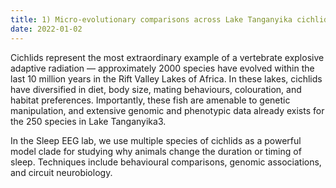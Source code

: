 ```yaml
---
title: 1) Micro-evolutionary comparisons across Lake Tanganyika cichlid fishes
date: 2022-01-02
---
```

Cichlids represent the most extraordinary example of a vertebrate explosive adaptive radiation — approximately 2000 species have evolved within the last 10 million years in the Rift Valley Lakes of Africa. In these lakes, cichlids have diversified in diet, body size, mating behaviours, colouration, and habitat preferences. Importantly, these fish are amenable to genetic manipulation, and extensive genomic and phenotypic data already exists for the 250 species in Lake Tanganyika3. 

<!--more-->

In the Sleep EEG lab, we use multiple species of cichlids as a powerful model clade for studying why animals change the duration or timing of sleep. Techniques include behavioural comparisons, genomic associations, and circuit neurobiology.